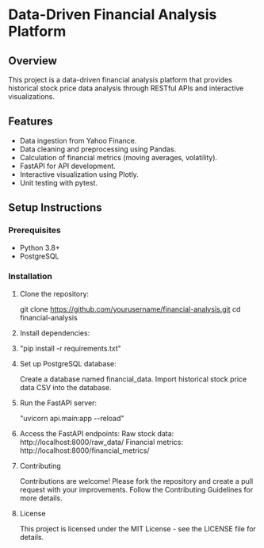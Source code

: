 # Data-Driven Financial Analysis Platform

## Overview

This project is a data-driven financial analysis platform that provides historical stock price data analysis through RESTful APIs and interactive visualizations.

## Features

- Data ingestion from Yahoo Finance.
- Data cleaning and preprocessing using Pandas.
- Calculation of financial metrics (moving averages, volatility).
- FastAPI for API development.
- Interactive visualization using Plotly.
- Unit testing with pytest.

## Setup Instructions

### Prerequisites

- Python 3.8+
- PostgreSQL

### Installation

1. Clone the repository:

   
   git clone https://github.com/yourusername/financial-analysis.git
   cd financial-analysis
   
2. Install dependencies:

3. "pip install -r requirements.txt"

4. Set up PostgreSQL database:

   Create a database named financial_data.
   Import historical stock price data CSV into the database.

5. Run the FastAPI server:

   "uvicorn api.main:app --reload"

6. Access the FastAPI endpoints:
   Raw stock data: http://localhost:8000/raw_data/
   Financial metrics: http://localhost:8000/financial_metrics/


7. Contributing
   
   Contributions are welcome! Please fork the repository and create a pull request with your improvements. Follow 
   the Contributing Guidelines for more details.

9. License
    
   This project is licensed under the MIT License - see the LICENSE file for details.



